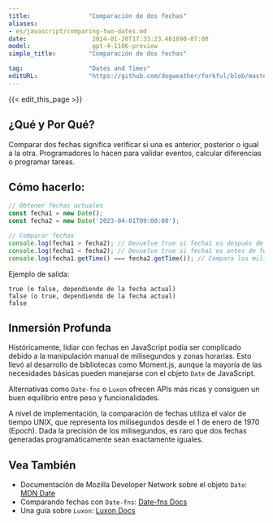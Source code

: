 ```yaml
---
title:                "Comparación de dos fechas"
aliases:
- es/javascript/comparing-two-dates.md
date:                  2024-01-20T17:33:23.461090-07:00
model:                 gpt-4-1106-preview
simple_title:         "Comparación de dos fechas"

tag:                  "Dates and Times"
editURL:              "https://github.com/dogweather/forkful/blob/master/content/es/javascript/comparing-two-dates.md"
---
```


{{< edit_this_page >}}

## ¿Qué y Por Qué?
Comparar dos fechas significa verificar si una es anterior, posterior o igual a la otra. Programadores lo hacen para validar eventos, calcular diferencias o programar tareas.

## Cómo hacerlo:
```javascript
// Obtener fechas actuales
const fecha1 = new Date();
const fecha2 = new Date('2023-04-01T09:00:00');

// Comparar fechas
console.log(fecha1 > fecha2); // Devuelve true si fecha1 es después de fecha2
console.log(fecha1 < fecha2); // Devuelve true si fecha1 es antes de fecha2
console.log(fecha1.getTime() === fecha2.getTime()); // Compara los milisegundos para saber si son iguales
```

Ejemplo de salida:
```
true (o false, dependiendo de la fecha actual)
false (o true, dependiendo de la fecha actual)
false
```

## Inmersión Profunda
Históricamente, lidiar con fechas en JavaScript podía ser complicado debido a la manipulación manual de milisegundos y zonas horarias. Esto llevó al desarrollo de bibliotecas como Moment.js, aunque la mayoría de las necesidades básicas pueden manejarse con el objeto `Date` de JavaScript.

Alternativas como `Date-fns` o `Luxon` ofrecen APIs más ricas y consiguen un buen equilibrio entre peso y funcionalidades.

A nivel de implementación, la comparación de fechas utiliza el valor de tiempo UNIX, que representa los milisegundos desde el 1 de enero de 1970 (Epoch). Dada la precisión de los milisegundos, es raro que dos fechas generadas programáticamente sean exactamente iguales.

## Vea También
- Documentación de Mozilla Developer Network sobre el objeto `Date`: [MDN Date](https://developer.mozilla.org/es/docs/Web/JavaScript/Reference/Global_Objects/Date)
- Comparando fechas con `Date-fns`: [Date-fns Docs](https://date-fns.org/)
- Una guía sobre `Luxon`: [Luxon Docs](https://moment.github.io/luxon/#/)
